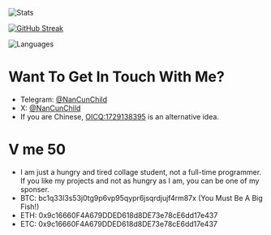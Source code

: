 ![Stats](https://github-readme-stats.vercel.app/api?username=NanCunChild&show_icons=true&icon_color=47A69E&title_color=47A69E&count_private=true)   

[![GitHub Streak](https://streak-stats.demolab.com/?user=NanCunChild)](https://git.io/streak-stats)

![Languages](https://github-readme-stats.vercel.app/api/top-langs/?username=NanCunChild&layout=compact&theme=buefy&hide_border=true)   

<!-- [![trophy](https://github-profile-trophy.vercel.app/?username=NanCunChild)](https://github.com/NanCunChild/github-profile-trophy) -->

# Want To Get In Touch With Me?
- Telegram: <a href="https://t.me/NanCunChild">@NanCunChild</a>
- X: <a href="https://twitter.com/NanCunChild">@NanCunChild</a>
- If you are Chinese, <a href="https://qm.qq.com/q/jUYWjUI85i">OICQ:1729138395</a> is an alternative idea.

# V me 50
- I am just a hungry and tired collage student, not a full-time programmer. If you like my projects and not as hungry as I am, you can be one of my sponser.
- BTC: bc1q33l3s53j0tg9p6vp95qypr6jsqrdjujf4rm87x (You Must Be A Big Fish!)
- ETH: 0x9c16660F4A679DDED618d8DE73e78cE6dd17e437
- ETC: 0x9c16660F4A679DDED618d8DE73e78cE6dd17e437
